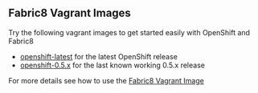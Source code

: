 ## Fabric8 Vagrant Images

Try the following vagrant images to get started easily with OpenShift and Fabric8

* [openshift-latest](openshift-latest) for the latest OpenShift release
* [openshift-0.5.x](openshift-0.5.x) for the last known working 0.5.x release

For more details see how to use the [Fabric8 Vagrant Image](http://fabric8.io/guide/openShiftWithFabric8Vagrant.html)